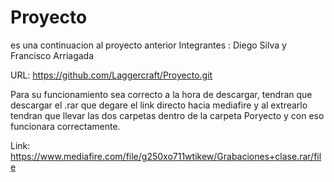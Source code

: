 # Proyecto
 es una continuacion al proyecto anterior
Integrantes : Diego Silva y Francisco Arriagada

URL: https://github.com/Laggercraft/Proyecto.git

Para su funcionamiento sea correcto a la hora de descargar, tendran que descargar el .rar que degare el link directo hacia mediafire y al extrearlo tendran que llevar las dos carpetas dentro de la carpeta Poryecto y con eso funcionara correctamente.

Link: https://www.mediafire.com/file/g250xo711wtikew/Grabaciones+clase.rar/file
